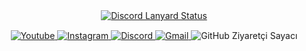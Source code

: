 <div align="center">
    <a href="https://discord.com/users/683036205453148190" title="Discord Account">
        <img src="https://lanyard-profile-readme.vercel.app/api/683036205453148190" alt="Discord Lanyard Status">
    </a>
</div>

<div align="center" style="margin-top: 15px;">
    <a href="https://www.youtube.com/c/EmirhanSara%C3%A7" target="_blank" rel="noopener noreferrer">
        <img src="https://img.shields.io/badge/-YouTube-red?style=for-the-badge&logo=youtube&logoColor=white" alt="Youtube">
    </a>
    <a href="https://www.instagram.com/emiirsrc" target="_blank" rel="noopener noreferrer">
        <img src="https://img.shields.io/badge/INSTAGRAM%20-DC3175.svg?&style=for-the-badge&logo=instagram&logoColor=white" alt="Instagram">
    </a>
    <a href="https://discord.gg/codare" target="_blank" rel="noopener noreferrer">
        <img src="https://img.shields.io/badge/Discord-7289DA?style=for-the-badge&logo=discord&logoColor=white" alt="Discord">
    </a>
    <a href="mailto:emirhansaraciletisim@gmail.com" target="_blank" rel="noopener noreferrer">
        <img src="https://img.shields.io/badge/gmail-%23D14836.svg?&style=for-the-badge&logo=gmail&logoColor=white" alt="Gmail">
    </a>
    <img src="https://komarev.com/ghpvc/?username=EmirhanSarac&style=for-the-badge&label=Ziyaretçi" alt="GitHub Ziyaretçi Sayacı"/>
</div>
